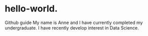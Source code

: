 # hello-world.
Github guide
My name is Anne and I have currently completed my undergraduate.
I have recently develop interest in Data Science.
